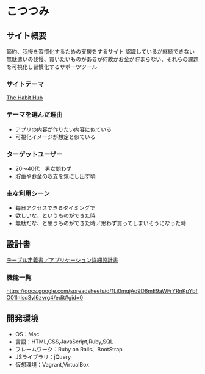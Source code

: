 # こつつみ

## サイト概要
節約、我慢を習慣化するための支援をするサイト
認識しているが継続できない無駄遣いの我慢、買いたいものがあるが何故かお金が貯まらない、それらの課題を可視化し習慣化するサポーツツール

### サイトテーマ
[The Habit Hub](https://www.thehabithub.com/)

### テーマを選んだ理由
* アプリの内容が作りたい内容に似ている
* 可視化イメージが想定と似ている

### ターゲットユーザー
* 20〜40代　男女問わず
* 貯蓄やお金の収支を気にし出す頃

### 主な利用シーン
* 毎日アクセスできるタイミングで
* 欲しいな、というものができた時
* 無駄だな、と思うものができた時／思わず買ってしまいそうになった時

## 設計書
[テーブル定義書／アプリケーション詳細設計書](https://docs.google.com/spreadsheets/d/1Au8eLIqfpZzAb036zpxLX5lO8sLtLPyZ3s2IwoE6vYg/edit#gid=1117064240)

### 機能一覧
<https://docs.google.com/spreadsheets/d/1Li0mqjAo9D6mE9aWFrYRnKpYbfO01lnlsq3yI6zvrg4/edit#gid=0>

## 開発環境
- OS：Mac
- 言語：HTML,CSS,JavaScript,Ruby,SQL
- フレームワーク：Ruby on Rails、BootStrap
- JSライブラリ：jQuery
- 仮想環境：Vagrant,VirtualBox
